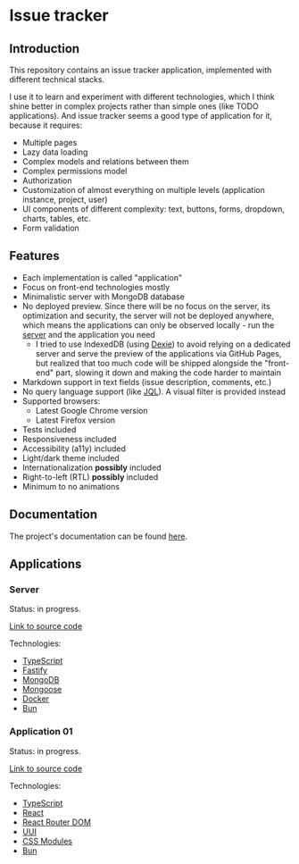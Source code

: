 # Issue tracker

## Introduction

This repository contains an issue tracker application, implemented with different technical stacks.

I use it to learn and experiment with different technologies, which I think shine better in complex projects rather than simple ones (like TODO applications). And issue tracker seems a good type of application for it, because it requires:

* Multiple pages
* Lazy data loading
* Complex models and relations between them
* Complex permissions model
* Authorization
* Customization of almost everything on multiple levels (application instance, project, user)
* UI components of different complexity: text, buttons, forms, dropdown, charts, tables, etc.
* Form validation

## Features

* Each implementation is called "application"
* Focus on front-end technologies mostly
* Minimalistic server with MongoDB database
* No deployed preview. Since there will be no focus on the server, its optimization and security, the server will not be deployed anywhere, which means the applications can only be observed locally - run the [server](#server) and the application you need
  * I tried to use IndexedDB (using [Dexie](https://dexie.org)) to avoid relying on a dedicated server and serve the preview of the applications via GitHub Pages, but realized that too much code will be shipped alongside the "front-end" part, slowing it down and making the code harder to maintain
* Markdown support in text fields (issue description, comments, etc.)
* No query language support (like [JQL](https://www.atlassian.com/blog/jira/jql-the-most-flexible-way-to-search-jira-14)). A visual filter is provided instead
* Supported browsers:
  * Latest Google Chrome version
  * Latest Firefox version
* Tests included
* Responsiveness included
* Accessibility (a11y) included
* Light/dark theme included
* Internationalization **possibly** included
* Right-to-left (RTL) **possibly** included
* Minimum to no animations

## Documentation

The project's documentation can be found [here](./documentation).

## Applications

### Server

Status: in progress.

[Link to source code](https://github.com/vasilii-kovalev/issue-tracker/tree/main/server)

Technologies:

* [TypeScript](https://www.typescriptlang.org)
* [Fastify](https://fastify.dev)
* [MongoDB](https://www.mongodb.com)
* [Mongoose](https://mongoosejs.com)
* [Docker](https://www.docker.com)
* [Bun](https://bun.sh)

### Application 01

Status: in progress.

[Link to source code](https://github.com/vasilii-kovalev/issue-tracker/tree/main/application-01)

Technologies:

* [TypeScript](https://www.typescriptlang.org)
* [React](https://react.dev)
* [React Router DOM](https://v5.reactrouter.com/web)
* [UUI](https://uui.epam.com)
* [CSS Modules](https://github.com/css-modules/css-modules)
* [Bun](https://bun.sh)
